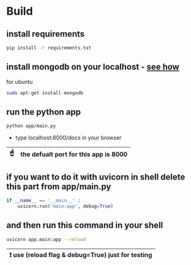 # Build

## install requirements

```bash
pip install -r requirements.txt
```

## install mongodb on your localhost - [see how](https://docs.mongodb.com/manual/installation/)

for ubuntu
```bash
sudo apt-get install mongodb
```

## run the python app
```bash
python app/main.py
```
- type localhost:8000/docs in your browser

| :point_up:    | the defualt port for this app is 8000 |
|---------------|:------------------------|

## if you want to do it with uvicorn in shell delete this part from app/main.py
```python
if __name__ == '__main__' :
    uvicorn.run('main:app', debug=True)
```

## and then run this command in your shell

```bash
uvicorn app.main:app --reload
```

| :exclamation:   use (reload flag & debug=True) just for testing    |
|-----------------------------------------|
